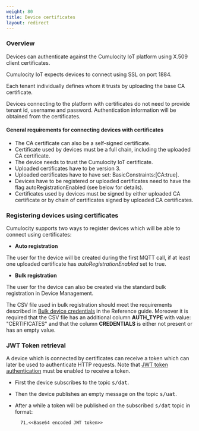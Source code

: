 ```yaml
---
weight: 80
title: Device certificates
layout: redirect
---
```


### Overview
Devices can authenticate against the Cumulocity IoT platform using X.509 client certificates.
 
Cumulocity IoT expects devices to connect using SSL on port 1884.

Each tenant individually defines whom it trusts by uploading the base CA certificate. 

Devices connecting to the platform with certificates do not need to provide tenant id, username and password.
Authentication information will be obtained from the certificates.

#### General requirements for connecting devices with certificates

* The CA certificate can also be a self-signed certificate.
* Certificate used by devices must be a full chain, including the uploaded CA certificate.
* The device needs to trust the Cumulocity IoT certificate.
* Uploaded certificates have to be version 3.
* Uploaded certificates have to have set: BasicConstraints:[CA:true].
* Devices have to be registered or uploaded certificates need to have the flag autoRegistrationEnabled (see below for details).
* Certificates used by devices must be signed by either uploaded CA certificate or by chain of certificates signed by uploaded CA certificates.

### Registering devices using certificates

Cumulocity supports two ways to register devices which will be able to connect using certificates:

* **Auto registration**

The user for the device will be created during the first MQTT call, if at least one uploaded certificate has _autoRegistrationEnabled_ set to true.
* **Bulk registration**

The user for the device can also be created via the standard bulk registration in Device Management.
 
The CSV file used in bulk registration should meet the requirements described in [Bulk device credentials](/reference/device-credentials/#bulk-device-credentials) in the Reference guide. Moreover it is required that the CSV file has an additional column **AUTH_TYPE** with value: "CERTIFICATES" and that the column **CREDENTIALS** is either not present or has an empty value.


### JWT Token retrieval

A device which is connected by certificates can receive a token which can later be used to authenticate HTTP requests. Note that [JWT token authentication](/reference/rest-implementation/#http-usage) must be enabled to receive a token.


* First the device subscribes to the topic <kbd>s/dat</kbd>.
* Then the device publishes an empty message on the topic <kbd>s/uat</kbd>.
* After a while a token will be published on the subscribed <kbd>s/dat</kbd> topic in format:

	    71,<<Base64 encoded JWT token>>
	    
